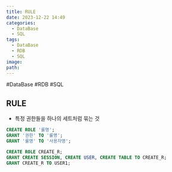 ```yaml
---
title: RULE
date: 2023-12-22 14:49
categories:
  - DataBase
  - SQL
tags:
  - DataBase
  - RDB
  - SQL
image: 
path:
---
```

#DataBase #RDB #SQL 

## RULE
+ 특정 권한들을 하나의 세트처럼 묶는 것

```sql
CREATE ROLE '룰명';
GRANT '권한' TO '룰명';
GRANT '룰명' TO '사용자명';

CREATE ROLE CREATE_R;
GRANT CREATE SESSION, CREATE USER, CREATE TABLE TO CREATE_R;
GRANT CREATE_R TO USER1;

```